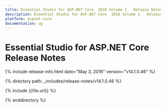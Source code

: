 ```yaml
---
title: Essential Studio for ASP.NET Core  2016 Volume 1   Release Notes  
description: Essential Studio for ASP.NET Core  2016 Volume 1   Release Notes  
platform: aspnet-core
documentation: ug
---
```


# Essential Studio for ASP.NET Core  Release Notes  

{% include release-info.html date="May 3, 2016" version="v14.1.0.46" %} 

{% directory path: _includes/release-notes/v14.1.0.46 %}

{% include {{file.url}} %}

{% enddirectory %}